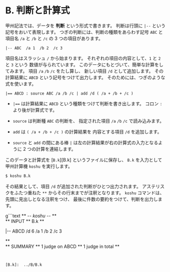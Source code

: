# B. 判断と計算式


甲州記法では、データを **判断** という形式で書きます。
判断は行頭に `|--` という記号をおいて表現します。
つぎの判断には、判断の種類をあらわす記号 `ABC` と
項目名 `/a` と `/b` と `/c` の 3 つの項目があります。

```text
|-- ABC  /a 1  /b 2  /c 3
```

項目名はスラッシュ `/` から始まります。
それぞれの項目の内容として、`1` と `2` と `3` という
数値が与られています。
このデータにもとづいて、簡単な計算をしてみます。
項目 `/a` `/b` `/c` をたし算し、
新しい項目 `/d` として追加します。
その計算結果に `ABCD` という記号をつけて出力します。
そのためには、つぎのような式を使います。

```text
|== ABCD : source ABC /a /b /c | add /d ( /a + /b + /c )
```

- `|==` は計算結果に `ABCD` という種類をつけて判断を書き出します。
  コロン `:` より後が計算式です。

- `source` は判断種 `ABC` の判断を、
  指定された項目 `/a` `/b` `/c` で読み込みます。

- `add` は `( /a + /b + /c )` の計算結果を
  内容とする項目 `/d` を追加します。

- `source` と `add` の間にある棒 `|`
  は左の計算結果が右の計算式の入力となるように
  2 つの計算を連結します。

このデータと計算式を [`B.k`][B.k] というファイルに保存し、
`B.k` を入力として甲州計算機 `koshu` を実行します。

```sh
$ koshu B.k
```

その結果として、項目 `/d` が追加された判断がひとつ出力されます。
アステリスクをふたつ重ねた `**` からその行末までが注釈となります。
`koshu` コマンドは、先頭に見出しとなる注釈をつけ、
最後に件数の要約をつけて、判断を出力します。

g```text
** -*- koshu -*-
**  
**  INPUT
**    B.k
**    

|-- ABCD  /d 6  /a 1  /b 2  /c 3

**  
**  SUMMARY
**       1 judge  on ABCD
**       1 judge  in total
**
```


[B.k]:  ../B/B.k

